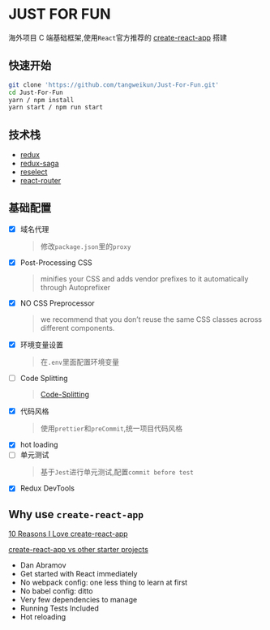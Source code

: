 # JUST FOR FUN

海外项目 C 端基础框架,使用`React`官方推荐的 [create-react-app](https://github.com/facebook/create-react-app) 搭建

## 快速开始

```bash
git clone 'https://github.com/tangweikun/Just-For-Fun.git'
cd Just-For-Fun
yarn / npm install
yarn start / npm run start
```

## 技术栈

- [redux](https://redux.js.org)
- [redux-saga](https://redux-saga.js.org)
- [reselect](https://github.com/reduxjs/reselect)
- [react-router](https://reacttraining.com/react-router)

## 基础配置

- [x] 域名代理
  > 修改`package.json`里的`proxy`
- [x] Post-Processing CSS
  > minifies your CSS and adds vendor prefixes to it automatically through Autoprefixer
- [x] NO CSS Preprocessor
  > we recommend that you don’t reuse the same CSS classes across different components.
- [x] 环境变量设置
  > 在`.env`里面配置环境变量
- [ ] Code Splitting
  > [Code-Splitting](https://reactjs.org/docs/code-splitting.html)
- [x] 代码风格
  > 使用`prettier`和`preCommit`,统一项目代码风格
- [x] hot loading
- [ ] 单元测试
  > 基于`Jest`进行单元测试,配置`commit before test`
- [x] Redux DevTools

## Why use `create-react-app`

[10 Reasons I Love create-react-app](https://www.peterbe.com/plog/10-reasons-i-love-create-react-app)

[create-react-app vs other starter projects](https://www.javascriptstuff.com/create-react-app/)

- Dan Abramov
- Get started with React immediately
- No webpack config: one less thing to learn at first
- No babel config: ditto
- Very few dependencies to manage
- Running Tests Included
- Hot reloading

